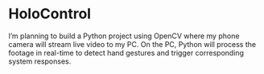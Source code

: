 # HoloControl
I’m planning to build a Python project using OpenCV where my phone camera will stream live video to my PC. On the PC, Python will process the footage in real-time to detect hand gestures and trigger corresponding system responses.
